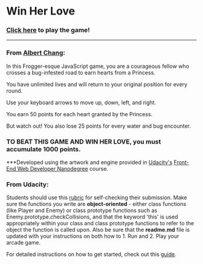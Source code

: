 Win Her Love
===============================

### [Click here](https://albertchanged.github.io/Win-Her-Love/) to play the game!
----
### From [Albert Chang](http://www.albertchanged.me):

In this Frogger-esque JavaScript game, you are a courageous fellow who crosses a bug-infested road to earn hearts from a Princess.

You have unlimited lives and will return to your original position for every round.

Use your keyboard arrows to move up, down, left, and right. 

You earn 50 points for each heart granted by the Princess.

But watch out! You also lose 25 points for every water and bug encounter.

### TO BEAT THIS GAME AND WIN HER LOVE, you must accumulate 1000 points.

***Developed using the artwork and engine provided in [Udacity's](https://www.udacity.com/) [Front-End Web Developer Nanodegree](https://www.udacity.com/course/front-end-web-developer-nanodegree--nd001) course.



### From Udacity:

Students should use this [rubric](https://review.udacity.com/#!/projects/2696458597/rubric) for self-checking their submission. Make sure the functions you write are **object-oriented** - either class functions (like Player and Enemy) or class prototype functions such as Enemy.prototype.checkCollisions, and that the keyword 'this' is used appropriately within your class and class prototype functions to refer to the object the function is called upon. Also be sure that the **readme.md** file is updated with your instructions on both how to 1. Run and 2. Play your arcade game.

For detailed instructions on how to get started, check out this [guide](https://docs.google.com/document/d/1v01aScPjSWCCWQLIpFqvg3-vXLH2e8_SZQKC8jNO0Dc/pub?embedded=true).
